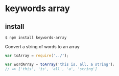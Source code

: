 # keywords array

## install

    $ npm install keywords-array

Convert a string of words to an array

```js
var toArray = require('../');

var wordArray = toArray('this is, all, a string');
// => ['this', 'is', 'all', 'a', 'string']
```
